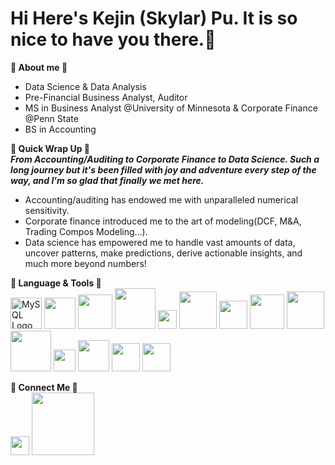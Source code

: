 # Hi Here's Kejin (Skylar) Pu. It is so nice to have you there.🩵
**🩶 About me 🩶**
- Data Science & Data Analysis
- Pre-Financial Business Analyst, Auditor    
- MS in Business Analyst @University of Minnesota & Corporate Finance @Penn State  
- BS in Accounting

**🤍 Quick Wrap Up 🤍**   
**_From Accounting/Auditing to Corporate Finance to Data Science. Such a long journey but it's been filled with joy and adventure every step of the way, and I'm so glad that finally we met here._**   
- Accounting/auditing has endowed me with unparalleled numerical sensitivity.   
- Corporate finance introduced me to the art of modeling(DCF, M&A, Trading Compos Modeling...).  
- Data science has empowered me to handle vast amounts of data, uncover patterns, make predictions, derive actionable insights, and much more beyond numbers!

**🤎 Language & Tools 🤎**  
[<img src="https://www.mysql.com/common/logos/mysql-logo.svg" alt="MySQL Logo" width="50">](https://www.mysql.com/)
[<img src="https://ct-academy.ch/wp-content/uploads/2019/08/microsoft-sql-server.svg" width="50">](https://www.microsoft.com/en-us/sql-server)
[<img src="https://download.logo.wine/logo/R_(programming_language)/R_(programming_language)-Logo.wine.png" width="55">](https://www.r-project.org/)
[<img src="https://d33wubrfki0l68.cloudfront.net/1ac3f0e3753f18c7e2a8893957d1841fba1e3d08/48a33/wp-content/uploads/2018/10/rstudio-logo-flat.png" width="65">](https://www.rstudio.com/categories/rstudio-ide/)
[<img src="https://upload.wikimedia.org/wikipedia/commons/c/c3/Python-logo-notext.svg" width="30">](https://www.python.org/)
[<img src="https://pandas.pydata.org/static/img/pandas.svg" width="60">](https://pandas.pydata.org/)
[<img src="https://avatars1.githubusercontent.com/u/288276?s=400&v=4" width="45">](https://numpy.org/)
[<img src="https://th.bing.com/th/id/R.09ba0105b3bc11dac5b7c09443812189?rik=7UmhMl5FciECwQ&riu=http%3a%2f%2famueller.github.io%2fsklearn_014_015_pydata%2fsklearn-logo.png&ehk=%2fdoHlCDrKDgQK%2bMOem6eU3lvCRQHqQrt9J%2f3veiO1Pw%3d&risl=&pid=ImgRaw&r=0" width="55">](https://scikit-learn.org/stable/)
[<img src="https://matplotlib.org/3.3.0/_images/sphx_glr_logos2_003.png" width="60">](https://matplotlib.org/stable/)
[<img src="https://seaborn.pydata.org/_static/logo-wide-lightbg.svg" width="65">](https://seaborn.pydata.org/)
[<img src="https://upload.wikimedia.org/wikipedia/commons/2/2d/Tensorflow_logo.svg" width="35">](https://www.tensorflow.org/)
[<img src="https://upload.wikimedia.org/wikipedia/commons/9/96/Pytorch_logo.png" width="50">](https://pytorch.org/)
[<img src="https://hive.apache.org/images/hive_logo_medium.jpg" width="45">](https://hive.apache.org/)
[<img src="https://www.vectorlogo.zone/logos/google_cloud/google_cloud-icon.svg" width="45">](https://cloud.google.com/?hl=en)  

**🖤 Connect Me 🖤**  
[<img src="https://upload.wikimedia.org/wikipedia/commons/c/ca/LinkedIn_logo_initials.png" width="30">](https://www.linkedin.com/in/kejin-skylar-pu/) 
  [<img src="https://upload.wikimedia.org/wikipedia/commons/4/4b/Tableau_Logo.png" width="100">](https://public.tableau.com/app/profile/skylar.pu/vizzes)










